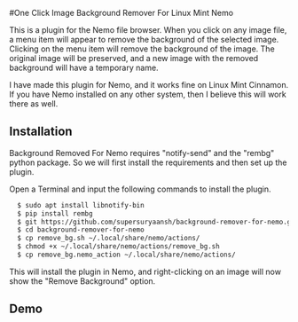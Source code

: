 
#One Click Image Background Remover For Linux Mint Nemo

This is a plugin for the Nemo file browser. When you click on any image file, a menu item will appear to remove the background of the selected image. Clicking on the menu item will remove the background of the image. The original image will be preserved, and a new image with the removed background will have a temporary name.


I have made this plugin for Nemo, and it works fine on Linux Mint Cinnamon. If you have Nemo installed on any other system, then I believe this will work there as well.

## Installation

Background Removed For Nemo requires "notify-send" and the "rembg" python package. So we will first install the requirements and then set up the plugin.

Open a Terminal and input the following commands to install the plugin.

```bash
  $ sudo apt install libnotify-bin
  $ pip install rembg
  $ git https://github.com/supersuryaansh/background-remover-for-nemo.git
  $ cd background-remover-for-nemo
  $ cp remove_bg.sh ~/.local/share/nemo/actions/
  $ chmod +x ~/.local/share/nemo/actions/remove_bg.sh
  $ cp remove_bg.nemo_action ~/.local/share/nemo/actions/
```
This will install the plugin in Nemo, and right-clicking on an image will now show the "Remove Background" option.

## Demo
